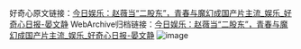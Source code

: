 好奇心原文链接：[今日娱乐：赵薇当“二股东”，青春与魔幻成国产片主流_娱乐_好奇心日报-晏文静](https://www.qdaily.com/articles/5590.html)
WebArchive归档链接：[今日娱乐：赵薇当“二股东”，青春与魔幻成国产片主流_娱乐_好奇心日报-晏文静](http://web.archive.org/web/20190623165059/https://www.qdaily.com/articles/5590.html)
![image](http://ww3.sinaimg.cn/large/007d5XDply1g3w8ri3k9uj30u039d1kx)
